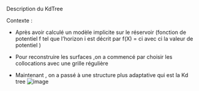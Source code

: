 Description du KdTree 



Contexte :
-	Après avoir calculé un modèle implicite sur le réservoir (fonction de potentiel  f  tel que l’horizon i est décrit par f(X) = ci avec ci la valeur de potentiel )

-	Pour reconstruire les surfaces ,on a commencé par choisir les collocations avec une grille régulière 

-	Maintenant , on a passé à une structure plus adaptative qui est la Kd tree 
![image](https://user-images.githubusercontent.com/61042712/161509312-69d80ec7-544c-4471-b163-73277ad1d31c.png)
